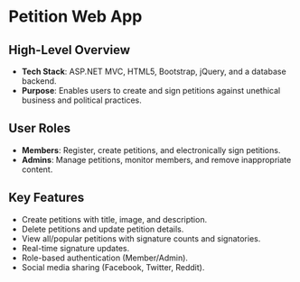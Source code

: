 # Petition Web App

## High-Level Overview

- **Tech Stack**: ASP.NET MVC, HTML5, Bootstrap, jQuery, and a database backend.
- **Purpose**: Enables users to create and sign petitions against unethical business and political practices.

## User Roles

- **Members**: Register, create petitions, and electronically sign petitions.
- **Admins**: Manage petitions, monitor members, and remove inappropriate content.

## Key Features

- Create petitions with title, image, and description.
- Delete petitions and update petition details.
- View all/popular petitions with signature counts and signatories.
- Real-time signature updates.
- Role-based authentication (Member/Admin).
- Social media sharing (Facebook, Twitter, Reddit).